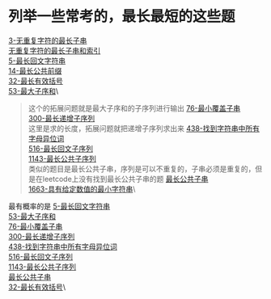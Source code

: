 # 列举一些常考的，最长最短的这些题

[3-无重复字符的最长子串](../solutions/3-无重复字符的最长子串.md)\
[无重复字符的最长子串和索引](../solutions/无重复字符的最长子串和索引.md)\
[5-最长回文字符串](../solutions/5-最长回文字符串.md)\
[14-最长公共前缀](../solutions/14-最长公共前缀.md)\
[32-最长有效括号](../solutions/32-最长有效括号.md)\
[53-最大子序和](../solutions/53-最大子序和.md)\
> 这个的拓展问题就是最大子序和的子序列进行输出
[76-最小覆盖子串](../solutions/76-最小覆盖子串.md)\
[300-最长递增子序列](../solutions/300-最长递增子序列.md)\
> 这里是求的长度，拓展问题就把递增子序列求出来
[438-找到字符串中所有字母异位词](../solutions/438-找到字符串中所有字母异位词.md)\
[516-最长回文子序列](../solutions/516-最长回文子序列.md)\
[1143-最长公共子序列](../solutions/1143-最长公共子序列.md)\
> 类似的题目是最长公共子串，序列是可以不重复的，子串必须是重复的，但是在leetcode上没有找到最长公共子串的题
[最长公共子串](../solutions/最长公共子串.md)\
[1663-具有给定数值的最小字符串](../solutions/1663-具有给定数值的最小字符串.md)\

最有概率的是
[5-最长回文字符串](../solutions/5-最长回文字符串.md)\
[53-最大子序和](../solutions/53-最大子序和.md)\
[76-最小覆盖子串](../solutions/76-最小覆盖子串.md)\
[300-最长递增子序列](../solutions/300-最长递增子序列.md)\
[438-找到字符串中所有字母异位词](../solutions/438-找到字符串中所有字母异位词.md)\
[516-最长回文子序列](../solutions/516-最长回文子序列.md)\
[1143-最长公共子序列](../solutions/1143-最长公共子序列.md)\
[最长公共子串](../solutions/最长公共子串.md)\
[32-最长有效括号](../solutions/32-最长有效括号.md)\
